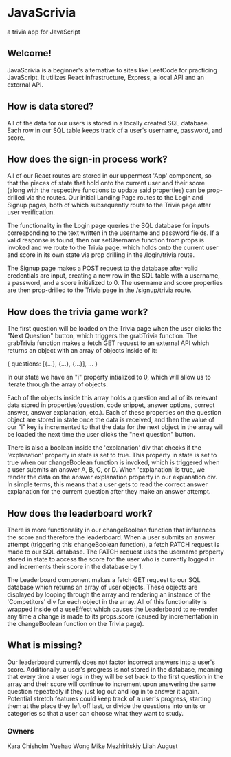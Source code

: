 # JavaScrivia
a trivia app for JavaScript

## Welcome!
JavaScrivia is a beginner's alternative to sites like LeetCode for practicing JavaScript. It utilizes React infrastructure, Express, a local API and an external API.

## How is data stored?
All of the data for our users is stored in a locally created SQL database. Each row in our SQL table keeps track of a user's username, password, and score.

## How does the sign-in process work?
All of our React routes are stored in our uppermost 'App' component, so that the pieces of state that hold onto the current user and their score (along with the respective functions to update said properties) can be prop-drilled via the routes. Our initial Landing Page routes to the Login and Signup pages, both of which subsequently route to the Trivia page after user verification.

The functionality in the Login page queries the SQL database for inputs corresponding to the text written in the username and password fields. If a valid response is found, then our setUsername function from props is invoked and we route to the Trivia page, which holds onto the current user and score in its own state via prop drilling in the /login/trivia route.

The Signup page makes a POST request to the database after valid credentials are input, creating a new row in the SQL table with a username, a password, and a score initialized to 0. The username and score properties are then prop-drilled to the Trivia page in the /signup/trivia route.

## How does the trivia game work?
The first question will be loaded on the Trivia page when the user clicks the "Next Question" button, which triggers the grabTrivia function. The grabTrivia function makes a fetch GET request to an external API which returns an object with an array of objects inside of it:

  {
    questions: [{...}, {...}, {...}],
    ...
  }

 In our state we have an "i" property intialized to 0, which will allow us to iterate through the array of objects. 
 
 Each of the objects inside this array holds a question and all of its relevant data stored in properties(question, code snippet, answer options, correct answer, answer explanation, etc.). Each of these properties on the question object are stored in state once the data is received, and then the value of our "i" key is incremented to that the data for the next object in the array will be loaded the next time the user clicks the "next question" button.

 There is also a boolean inside the 'explanation' div that checks if the 'explanation' property in state is set to true. This property in state is set to true when our changeBoolean function is invoked, which is triggered when a user submits an answer A, B, C, or D. When 'explanation' is true, we render the data on the answer explanation property in our explanation div. In simple terms, this means that a user gets to read the correct answer explanation for the current question after they make an answer attempt.

 ## How does the leaderboard work?
There is more functionality in our changeBoolean function that influences the score and therefore the leaderboard. When a user submits an answer attempt (triggering this changeBoolean function), a fetch PATCH request is made to our SQL database. The PATCH request uses the username property stored in state to access the score for the user who is currently logged in and increments their score in the database by 1.

The Leaderboard component makes a fetch GET request to our SQL database which returns an array of user objects. These objects are displayed by looping through the array and rendering an instance of the 'Competitors' div for each object in the array. All of this functionality is wrapped inside of a useEffect which causes the Leaderboard to re-render any time a change is made to its props.score (caused by incrementation in the changeBoolean function on the Trivia page).

## What is missing?
Our leaderboard currently does not factor incorrect answers into a user's score. Additionally, a user's progress is not stored in the database, meaning that every time a user logs in they will be set back to the first question in the array and their score will continue to increment upon answering the same question repeatedly if they just log out and log in to answer it again.
Potential stretch features could keep track of a user's progress, starting them at the place they left off last, or divide the questions into units or categories so that a user can choose what they want to study.
### Owners
Kara Chisholm
Yuehao Wong
Mike Mezhiritskiy
Lilah August